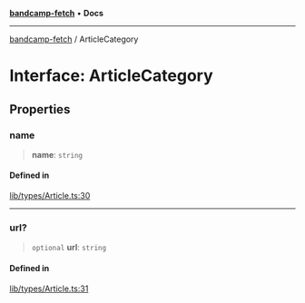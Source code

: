 [**bandcamp-fetch**](../README.md) • **Docs**

***

[bandcamp-fetch](../README.md) / ArticleCategory

# Interface: ArticleCategory

## Properties

### name

> **name**: `string`

#### Defined in

[lib/types/Article.ts:30](https://github.com/patrickkfkan/bandcamp-fetch/blob/d7908af6ae5080a27ddea05f2631b8fc5129d64d/src/lib/types/Article.ts#L30)

***

### url?

> `optional` **url**: `string`

#### Defined in

[lib/types/Article.ts:31](https://github.com/patrickkfkan/bandcamp-fetch/blob/d7908af6ae5080a27ddea05f2631b8fc5129d64d/src/lib/types/Article.ts#L31)
